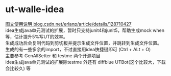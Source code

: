 # ut-walle-idea 
 [图文使用说明 blog.csdn.net/erlanp/article/details/128710427](https://blog.csdn.net/erlanp/article/details/128710427)   
idea生成java单元测试的扩展，暂时只支持junit4和junit5，帮助生成mock when等，估计提升5%写UT的效率。  
生成成功后会复制代码到剪切板并提示生成文件位置，并跳转到生成文件位置。  
生成的有一些多余的import，不过直接用idea快捷键即可 (Ctrl + ALt + O)  
主要参考 GenAllSetter 和 testme 两个开源项目  
idea生成java单元测试的扩展除testme 外还有 diffblue UTBot(这个比较大，下载会比较久) 等